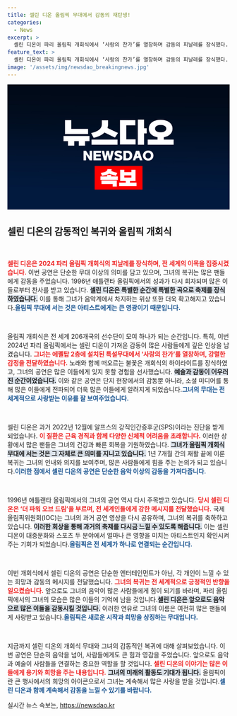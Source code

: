 ```yaml
---
title: 셀린 디온 올림픽 무대에서 감동의 재탄생!
categories:
  - News
excerpt: >
  셀린 디온이 파리 올림픽 개회식에서 ‘사랑의 찬가’를 열창하며 감동의 피날레를 장식했다. 1년 7개월 만에 무대 복귀로 전 세계 팬들을 울린 그녀의 모습은 SNS를 뜨겁게 달궜다.
feature_text: >
  셀린 디온이 파리 올림픽 개회식에서 ‘사랑의 찬가’를 열창하며 감동의 피날레를 장식했다. 1년 7개월 만에 무대 복귀로 전 세계 팬들을 울린 그녀의 모습은 SNS를 뜨겁게 달궜다.
image: '/assets/img/newsdao_breakingnews.jpg'
---
```


<p><img src="/assets/img/newsdao_breakingnews.jpg" alt="implanttips 속보" /></p>

<h2 data-ke-size="size26">셀린 디온의 감동적인 복귀와 올림픽 개회식</h2>

<p data-ke-size="size16">&nbsp;</p>

<p><b><span style="color: #ee2323;">셀린 디온은 2024 파리 올림픽 개회식의 피날레를 장식하며, 전 세계의 이목을 집중시켰습니다.</span></b> 이번 공연은 단순한 무대 이상의 의미를 담고 있으며, 그녀의 복귀는 많은 팬들에게 감동을 주었습니다. 1996년 애틀랜타 올림픽에서의 성과가 다시 회자되며 많은 이들로부터 찬사를 받고 있습니다. <b><span style="background-color: #21538527;">셀린 디온은 특별한 순간에 특별한 곡으로 축제를 장식하였습니다.</span></b> 이를 통해 그녀가 음악계에서 차지하는 위상 또한 더욱 확고해지고 있습니다.<b><span style="color: #1a5490;">올림픽 무대에 서는 것은 아티스트에게는 큰 영광이기 때문입니다.</span></b></p>

<p data-ke-size="size16">&nbsp;</p>

<p>올림픽 개회식은 전 세계 206개국의 선수단이 모여 하나가 되는 순간입니다. 특히, 이번 2024년 파리 올림픽에서는 셀린 디온이 가져온 감동이 많은 사람들에게 깊은 인상을 남겼습니다. <b><span style="color: #ee2323;">그녀는 에펠탑 2층에 설치된 특설무대에서 ‘사랑의 찬가’를 열창하며, 강렬한 감정을 전달하였습니다.</span></b> 노래와 함께 떠오르는 불꽃은 개회식의 하이라이트를 장식하였고, 그녀의 공연은 많은 이들에게 잊지 못할 경험을 선사했습니다. <b><span style="background-color: #21538527;">예술과 감동이 어우러진 순간이었습니다.</span></b> 이와 같은 공연은 단지 현장에서의 감동뿐 아니라, 소셜 미디어를 통해 많은 이들에게 전파되어 더욱 많은 이들에게 알려지게 되었습니다.<b><span style="color: #1a5490;">그녀의 무대는 전 세계적으로 사랑받는 이유를 잘 보여주었습니다.</span></b></p>

<p data-ke-size="size16">&nbsp;</p>

<p>셀린 디온은 과거 2022년 12월에 알프스의 강직인간증후군(SPS)이라는 진단을 받게 되었습니다. <b><span style="color: #ee2323;">이 질환은 근육 경직과 함께 다양한 신체적 어려움을 초래합니다.</span></b> 이러한 상황에서 많은 팬들은 그녀의 건강과 빠른 회복을 기원하였습니다. <b><span style="background-color: #21538527;">그녀가 올림픽 개회식 무대에 서는 것은 그 자체로 큰 의미를 지니고 있습니다.</span></b> 1년 7개월 간의 재활 끝에 이룬 복귀는 그녀의 인내와 의지를 보여주며, 많은 사람들에게 힘을 주는 논의가 되고 있습니다.<b><span style="color: #1a5490;">이러한 점에서 셀린 디온의 공연은 단순한 음악 이상의 감동을 가져다줍니다.</span></b></p>

<p data-ke-size="size16">&nbsp;</p>

<p>1996년 애틀랜타 올림픽에서의 그녀의 공연 역시 다시 주목받고 있습니다. <b><span style="color: #ee2323;">당시 셀린 디온은 ‘더 파워 오브 드림’을 부르며, 전 세계인들에게 강한 메시지를 전달했습니다.</span></b> 국제올림픽위원회(IOC)는 그녀의 과거 공연 영상을 다시 공유하며, 그녀의 복귀를 축하하고 있습니다. <b><span style="background-color: #21538527;">이러한 회상을 통해 과거의 축제를 다시금 느낄 수 있도록 해줍니다.</span></b> 이는 셀린 디온이 대중문화와 스포츠 두 분야에서 얼마나 큰 영향을 미치는 아티스트인지 확인시켜주는 기회가 되었습니다.<b><span style="color: #1a5490;">올림픽은 전 세계가 하나로 연결되는 순간입니다.</span></b></p>

<p data-ke-size="size16">&nbsp;</p>

<p>이번 개회식에서 셀린 디온의 공연은 단순한 엔터테인먼트가 아닌, 각 개인이 느낄 수 있는 희망과 감동의 메시지를 전달했습니다. <b><span style="color: #ee2323;">그녀의 복귀는 전 세계적으로 긍정적인 반향을 일으켰습니다.</span></b> 앞으로도 그녀의 음악이 많은 사람들에게 힘이 되기를 바라며, 파리 올림픽에서의 그녀의 모습은 많은 이들의 기억에 남을 것입니다.<b><span style="background-color: #21538527;">셀린 디온은 앞으로도 음악으로 많은 이들을 감동시킬 것입니다.</span></b> 이러한 연유로 그녀의 이름은 여전히 많은 팬들에게 사랑받고 있습니다.<b><span style="color: #1a5490;">올림픽은 새로운 시작과 희망을 상징하는 무대입니다.</span></b></p>

<p data-ke-size="size16">&nbsp;</p>

<p>지금까지 셀린 디온의 개회식 무대와 그녀의 감동적인 복귀에 대해 살펴보았습니다. 이번 공연은 단순히 음악을 넘어, 사람들에게도 큰 힘과 영감을 주었습니다. 앞으로도 음악과 예술이 사람들을 연결하는 중요한 역할을 할 것입니다. <b><span style="color: #ee2323;">셀린 디온의 이야기는 많은 이들에게 용기와 희망을 주는 내용입니다.</span></b> <b><span style="background-color: #21538527;">그녀의 미래의 활동도 기대가 됩니다.</span></b> 올림픽이란 큰 행사에서의 희망의 아이콘으로서 그녀는 계속해서 많은 사랑을 받을 것입니다.<b><span style="color: #1a5490;">셀린 디온과 함께 계속해서 감동을 느낄 수 있기를 바랍니다.</span></b></p>
실시간 뉴스 속보는, <a href="https://newsdao.kr" rel="dofollow">https://newsdao.kr</a>


